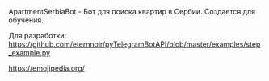 ApartmentSerbiaBot - Бот для поиска квартир в Сербии. Создается для обучения.

Для разработки:
https://github.com/eternnoir/pyTelegramBotAPI/blob/master/examples/step_example.py

https://emojipedia.org/